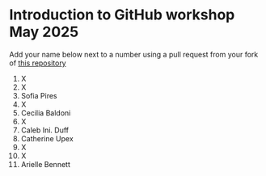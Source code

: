 # Introduction to GitHub workshop May 2025 

Add your name below next to a number using a pull request from your fork of [this repository](https://github.com/the-turing-way/workshops)

1. X
2. X
3. Sofia Pires
4. X
5. Cecilia Baldoni
6. X
7. Caleb Ini. Duff
8. Catherine Upex
9. X
10. X
11. Arielle Bennett
